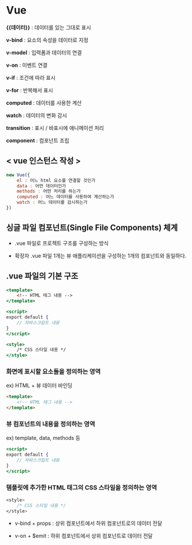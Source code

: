 # Vue

**{{데이터}}** : 데이터를 있는 그대로 표시

**v-bind** : 요소의 속성을 데이터로 지정

**v-model** : 입력폼과 데이터의 연결

**v-on** : 이벤트 연결

**v-if** : 조건에 따라 표시

**v-for** : 반복해서 표시

**computed** : 데이터를 사용한 계산

**watch** : 데이터의 변화 감시

**transition** : 표시 / 바표시에 애니메이션 처리

**component** : 컴포넌트 조립

## < vue 인스턴스 작성 >

```JavaScript
new Vue({
	el : 어느 html 요소를 연결할 것인가
	data : 어떤 데이터인가
	methods : 어떤 처리를 하는가
	computed : 어느 데이터를 사용하여 계산하는가
	watch : 어느 데이터를 감시하는가
})
```

## 싱글 파일 컴포넌트(Single File Components) 체계

- .vue 파일로 프로젝트 구조를 구성하는 방식

- 확장자 .vue 파일 1개는 뷰 애플리케이션을 구성하는 1개의 컴포넌트와 동일하다.

## .vue 파일의 기본 구조

```jsx
<template>
	<!-- HTML 태그 내용 -->
</template>

<script>
export default {
	// 자바스크립트 내용
}
</script>

<style>
	/* CSS 스타일 내용 */
</style>
```

### 화면에 표시할 요소들을 정의하는 영역

ex) HTML + 뷰 데이터 바인딩

```html
<template>
	<!-- HTML 태그 내용 -->
</template>
```

### 뷰 컴포넌트의 내용을 정의하는 영역

ex) template, data, methods 등

```jsx
<script>
export default {
	// 자바스크립트 내용
}
</script>
```

### 템플릿에 추가한 HTML 태그의 CSS 스타일을 정의하는 영역

```css
<style>
	/* CSS 스타일 내용 */
</style>
```

- v-bind + props : 상위 컴포넌트에서 하위 컴포넌트로의 데이터 전달

- v-on + $emit : 하위 컴포넌트에서 상위 컴포넌트로 데이터 전달
